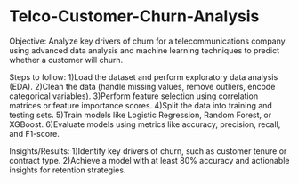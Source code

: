 # Telco-Customer-Churn-Analysis
Objective: Analyze key drivers of churn for a telecommunications company using advanced data analysis and machine learning techniques to predict whether a customer will churn.

Steps to follow:
1)Load the dataset and perform exploratory data analysis (EDA).
2)Clean the data (handle missing values, remove outliers, encode categorical variables).
3)Perform feature selection using correlation matrices or feature importance scores.
4)Split the data into training and testing sets.
5)Train models like Logistic Regression, Random Forest, or XGBoost.
6)Evaluate models using metrics like accuracy, precision, recall, and F1-score.

Insights/Results:
1)Identify key drivers of churn, such as customer tenure or contract type.
2)Achieve a model with at least 80% accuracy and actionable insights for retention strategies.
